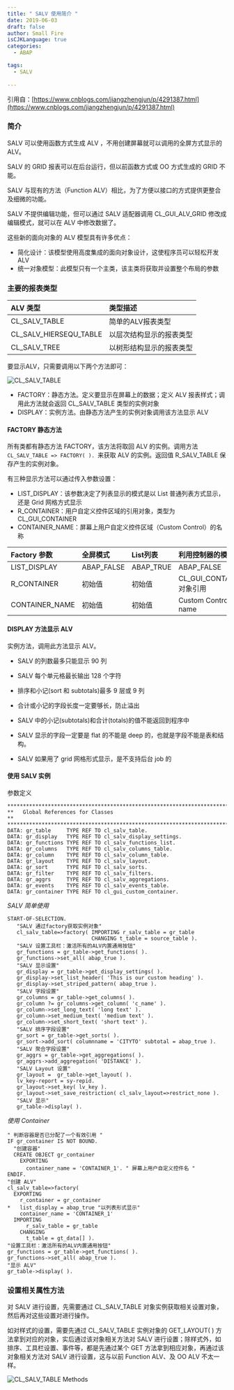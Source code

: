 ```yaml
---
title: " SALV 使用简介 "
date: 2019-06-03
draft: false
author: Small Fire
isCJKLanguage: true
categories: 
  - ABAP

tags: 
  - SALV
 
---
```


引用自：[https://www.cnblogs.com/jiangzhengjun/p/4291387.html](https://www.cnblogs.com/jiangzhengjun/p/4291387.html)

### 简介

SALV 可以使用函数方式生成 ALV ，不用创建屏幕就可以调用的全屏方式显示的 ALV。

SALV 的 GRID 报表可以在后台运行，但以前函数方式或 OO 方式生成的 GRID 不能。

SALV 与现有的方法（Function ALV）相比，为了方便以接口的方式提供更整合及细微的功能。

SALV 不提供编辑功能，但可以通过 SALV 适配器调用 CL_GUI_ALV_GRID 修改成编辑模式，就可以在 ALV 中修改数据了。

这些新的面向对象的 ALV 模型具有许多优点：

- 简化设计：该模型使用高度集成的面向对象设计，这使程序员可以轻松开发 ALV
- 统一对象模型：此模型只有一个主类，该主类将获取并设置整个布局的参数

### 主要的报表类型

| ALV 类型               | 类型描述                 |
| :--------------------- | :----------------------- |
| CL_SALV_TABLE          | 简单的ALV报表类型        |
| CL_SALV_HIERSEQU_TABLE | 以层次结构显示的报表类型 |
| CL_SALV_TREE           | 以树形结构显示的报表类型 |

要显示ALV，只需要调用以下两个方法即可：

![CL_SALV_TABLE](/images/ABAP/SALV1.png)

- FACTORY：静态方法。定义要显示在屏幕上的数据；定义 ALV 报表样式；调用此方法就会返回 CL_SALV_TABLE 类型的实例对象
- DISPLAY：实例方法。由静态方法产生的实例对象调用该方法显示 ALV

#### FACTORY 静态方法

所有类都有静态方法 FACTORY，该方法将取回 ALV 的实例。调用方法 `CL_SALV_TABLE => FACTORY( ). `来获取 ALV 的实例。返回值 R_SALV_TABLE 保存产生的实例对象。

 有三种显示方法可以通过传入参数设置：

- LIST_DISPLAY：该参数决定了列表显示的模式是以 List 普通列表方式显示，还是 Grid 网格方式显示
- R_CONTAINER：用户自定义控件区域的引用对象，类型为 CL_GUI_CONTAINER
- CONTAINER_NAME：屏幕上用户自定义控件区域（Custom Control）的名称

| Factory 参数   | 全屏模式   | List列表  | 利用控制器的模式          |
| :------------- | :--------- | :-------- | :------------------------ |
| LIST_DISPLAY   | ABAP_FALSE | ABAP_TRUE | ABAP_FALSE                |
| R_CONTAINER    | 初始值     | 初始值    | CL_GUI_CONTAINER 对象引用 |
| CONTAINER_NAME | 初始值     | 初始值    | Custom Control name       |

#### DISPLAY 方法显示 ALV

实例方法，调用此方法显示 ALV。

- SALV 的列数最多只能显示 90 列

- SALV 每个单元格最长输出 128 个字符

- 排序和小记(sort 和 subtotals)最多 9 层或 9 列

- 合计或小记的字段长度一定要够长，防止溢出
- SALV 中的小记(subtotals)和合计(totals)的值不能返回到程序中

- SALV 显示的字段一定要是 flat 的不能是 deep 的，也就是字段不能是表和结构。
- SALV 如果用了 grid 网格形式显示，是不支持后台 job 的

#### 使用 SALV 实例

参数定义

```ABAP
************************************************************************
**   Global References for Classes                                    **
************************************************************************
DATA: gr_table     TYPE REF TO cl_salv_table.
DATA: gr_display   TYPE REF TO cl_salv_display_settings.
DATA: gr_functions TYPE REF TO cl_salv_functions_list.
DATA: gr_columns   TYPE REF TO cl_salv_columns_table.
DATA: gr_column    TYPE REF TO cl_salv_column_table.
DATA: gr_layout    TYPE REF TO cl_salv_layout.
DATA: gr_sort      TYPE REF TO cl_salv_sorts.
DATA: gr_filter    TYPE REF TO cl_salv_filters.
DATA: gr_aggrs     TYPE REF TO cl_salv_aggregations.
DATA: gr_events    TYPE REF TO cl_salv_events_table.
DATA: gr_container TYPE REF TO cl_gui_custom_container.
```

*SALV 简单使用*

```ABAP
START-OF-SELECTION.
   "SALV 通过factory获取实例对象"
   cl_salv_table=>factory( IMPORTING r_salv_table = gr_table 
                           CHANGING t_table = source_table ).
   "SALV 设置工具栏：激活所有的ALV内置通用按钮"
   gr_functions = gr_table->get_functions( ).
   gr_functions->set_all( abap_true ).
   "SALV 显示设置"
   gr_display = gr_table->get_display_settings( ).
   gr_display->set_list_header( 'This is our custom heading' ).
   gr_display->set_striped_pattern( abap_true ).
   "SALV 字段设置"
   gr_columns = gr_table->get_columns( ).
   gr_column ?= gr_columns->get_column( 'c_name' ).
   gr_column->set_long_text( 'long text' ).
   gr_column->set_medium_text( 'medium text' ).
   gr_column->set_short_text( 'short text' ).
   "SALV 排序字段设置"
   gr_sort = gr_table->get_sorts( ).
   gr_sort->add_sort( columnname = 'CITYTO' subtotal = abap_true ).
   "SALV 聚合字段设置"
   gr_aggrs = gr_table->get_aggregations( ).
   gr_aggrs->add_aggregation( 'DISTANCE' ).
   "SALV Layout 设置"
   gr_layout =  gr_table->get_layout( ).
   lv_key-report = sy-repid.
   gr_layout->set_key( lv_key ).
   gr_layout->set_save_restriction( cl_salv_layout=>restrict_none ).
   "SALV 显示"
   gr_table->display( ).
```

*使用 Container*

```ABAP
" 判断容器是否已分配了一个有效引用 "
IF gr_container IS NOT BOUND.
  "创建容器"
  CREATE OBJECT gr_container
    EXPORTING
      container_name = 'CONTAINER_1'. " 屏幕上用户自定义控件名 "
ENDIF.      
"创建 ALV"
cl_salv_table=>factory(
  EXPORTING
    r_container = gr_container
*   list_display = abap_true "以列表形式显示"
    container_name = 'CONTAINER_1'
  IMPORTING
      r_salv_table = gr_table
    CHANGING
      t_table = gt_data[] ).
"设置工具栏：激活所有的ALV内置通用按钮"
gr_functions = gr_table->get_functions( ).
gr_functions->set_all( abap_true ). 
"显示 ALV"
gr_table->display( ).
```

### 设置相关属性方法

对 SALV 进行设置，先需要通过 CL_SALV_TABLE 对象实例获取相关设置对象，然后再对这些设置对进行操作。

如对样式的设置，需要先通过 CL_SALV_TABLE 实例对象的 GET_LAYOUT( ) 方法拿到对应的对象，实后通过该对象相关方法对 SALV 进行设置；除样式外，如排序、工具栏设置、事件等，都是先通过某个 GET 方法拿到相应对象，再通过该对象相关方法对 SALV 进行设置，这与以前 Function ALV、及 OO ALV 不太一样。

![CL_SALV_TABLE Methods](/images/ABAP/SALV2.png)

